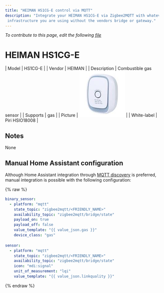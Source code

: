 ```yaml
---
title: "HEIMAN HS1CG-E control via MQTT"
description: "Integrate your HEIMAN HS1CG-E via Zigbee2MQTT with whatever smart home
 infrastructure you are using without the vendors bridge or gateway."
---
```


*To contribute to this page, edit the following
[file](https://github.com/Koenkk/zigbee2mqtt.io/blob/master/docs/devices/HS1CG-E.md)*

# HEIMAN HS1CG-E

| Model | HS1CG-E  |
| Vendor  | HEIMAN  |
| Description | Combustible gas sensor |
| Supports | gas |
| Picture | ![HEIMAN HS1CG-E](../images/devices/HS1CG-E.jpg) |
| White-label | Piri HSIO18008 |

## Notes

None

## Manual Home Assistant configuration
Although Home Assistant integration through [MQTT discovery](../integration/home_assistant) is preferred,
manual integration is possible with the following configuration:


{% raw %}
```yaml
binary_sensor:
  - platform: "mqtt"
    state_topic: "zigbee2mqtt/<FRIENDLY_NAME>"
    availability_topic: "zigbee2mqtt/bridge/state"
    payload_on: true
    payload_off: false
    value_template: "{{ value_json.gas }}"
    device_class: "gas"

sensor:
  - platform: "mqtt"
    state_topic: "zigbee2mqtt/<FRIENDLY_NAME>"
    availability_topic: "zigbee2mqtt/bridge/state"
    icon: "mdi:signal"
    unit_of_measurement: "lqi"
    value_template: "{{ value_json.linkquality }}"
```
{% endraw %}


